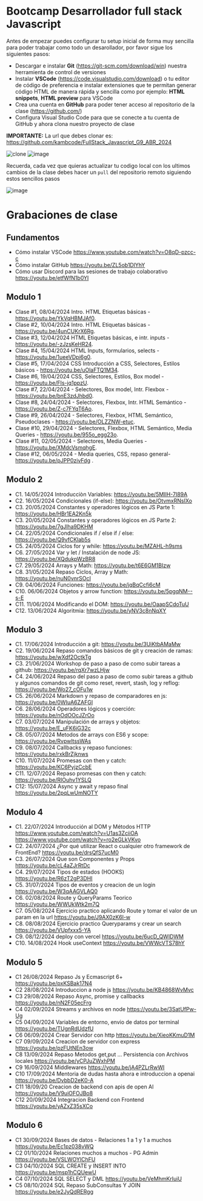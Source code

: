 # Bootcamp Desarrollador full stack Javascript

Antes de empezar puedes configurar tu setup inicial de forma muy sencilla para poder trabajar como todo un desarollador, por favor sigue los siguientes pasos:

- Descargar e instalar **Git** (https://git-scm.com/download/win) nuestra herramienta de control de versiones
- Instalar **VSCode** (https://code.visualstudio.com/download) o tu editor de código de preferencia e instalar extensiones que te permitan generar código HTML de manera rápida y sencilla como por ejemplo: **HTML snippets**, **HTML preview** para VSCode
- Crea una cuenta en **GitHub** para poder tener acceso al repositorio de la clase (https://github.com/)
- Configura Visual Studio Code para que se conecte a tu cuenta de GitHub y ahora clona nuestro proyecto de clase

**IMPORTANTE:** La url que debes clonar es: https://github.com/kambcode/FullStack_Javascript_G9_ABR_2024

![clone](https://github.com/kambcode/FullStack_Javascript_G3_2023_09_04/assets/137812574/b49be206-5c67-40e8-a567-bdd957c549eb)
![image](https://github.com/KamiloMontoya/kambcode_g1/assets/11945476/ca0ce2ad-72ec-431d-b3e1-55b84c64ec13)

Recuerda, cada vez que quieras actualizar tu codigo local con los ultimos cambios de la clase debes hacer un `pull` del repositorio remoto siguiendo estos sencillos pasos

![image](https://github.com/KamiloMontoya/kambcode_g1/assets/11945476/8d8f7da6-aa4c-4d67-9dec-59cd360bda0f)

# Grabaciones de clase
## Fundamentos
- Cómo instalar VSCode https://www.youtube.com/watch?v=O8qD-pzcc-c
- Cómo instalar GitHub https://youtu.be/ZL5ob1DlYhY
- Cómo usar Discord para las sesiones de trabajo colaborativo https://youtu.be/etfWfN1b0YI
## Modulo 1
- Clase #1, 08/04/2024 Intro. HTML Etiquetas básicas - https://youtu.be/YkVqHBMJAf0.
- Clase #2, 10/04/2024 Intro. HTML Etiquetas básicas - https://youtu.be/4unCUKrX6Rg.
- Clase #3, 12/04/2024 HTML Etiquetas básicas, e intr. inputs - https://youtu.be/-zJzsKeHR24.
- Clase #4, 15/04/2024 HTML Inputs, formularios, selects - https://youtu.be/1ueeVDpi6g0.
- Clase #5, 17/04/2024 CSS Introducción a CSS, Selectores, Estilos básicos - https://youtu.be/uOlaFTQ1M34.
- Clase #6, 19/04/2024 CSS, Selectores, Estilos, Box model - https://youtu.be/FIs-jq1ppzU.
- Clase #7, 22/04/2024 - Selectores, Box model, Intr. Flexbox - https://youtu.be/bnE3zdJhbd0.
- Clase #8, 24/04/2024 - Selectores, Flexbox, Intr. HTML Semántico - https://youtu.be/Z-c7FYqT6Ao.
- Clase #9, 26/04/2024 - Selectores, Flexbox, HTML Semántico, Pseudoclases - https://youtu.be/OLZZNW-etuc.
- Clase #10, 29/04/2024 - Selectores, Flexbox, HTML Semántico, Media Queries - https://youtu.be/955o_egg23o.
- Clase #11, 02/05/2024 - Selectores, Media Queries - https://youtu.be/XMdcVsmqhgE.
- Clase #12, 06/05/2024 - Media queries, CSS, repaso general- https://youtu.be/pJPP0zivFdg  .


## Modulo 2
- C1. 14/05/2024 Introducciòn Variables: https://youtu.be/5MIlH-7I89A
- C2. 16/05/2024 Condicionales (if-else): https://youtu.be/OtvmxRNsIXo
- C3. 20/05/2024 Constantes y operadores lógicos en JS Parte 1: https://youtu.be/HBr1EA2Kn5k
- C3. 20/05/2024 Constantes y operadores lógicos en JS Parte 2: https://youtu.be/7gJlha9DKHM
- C4. 22/05/2024 Condicionales if / else if / else: https://youtu.be/Q9vfCKlab5s
- C5. 24/05/2024 Ciclos for y while: https://youtu.be/MZAHL-h9sms
- C6. 27/05/2024 Var y let / Instalación de node JS: https://youtu.be/XQdukpWzBR8
- C7. 29/05/2024 Arrays y Math: https://youtu.be/t6E6GM1BIzw
- C8. 31/05/2024 Repaso Ciclos, Array y Math: https://youtu.be/nuN0vnrSOcI
- C9. 04/06/2024 Funciones: https://youtu.be/jqBqCcfi6cM
- C10. 06/06/2024 Objetos y arrow function: https://youtu.be/5pgqNM--s-E
- C11. 11/06/2024 Modificando el DOM: https://youtu.be/OaapSCdoTuU
- C12. 13/06/2024 Algoritmia: https://youtu.be/yNV3c8nNqXY

## Modulo 3
- C1. 17/06/2024 Introducción a git: https://youtu.be/3UiKtbAMaMw
- C2. 19/06/2024 Repaso comandos básicos de git y creación de ramas: https://youtu.be/wXdf2OctkTg
- C3. 21/06/2024 Workshop de paso a paso de como subir tareas a github: https://youtu.be/rqXr7wzLHjw
- C4. 24/06/2024 Repaso del paso a paso de como subir tareas a github y algunos comandos de git como reset, revert, stash, log y reflog: https://youtu.be/Wo27_cOFu1w
- C5. 26/06/2024 Markdown y repaso de comparadores en js: https://youtu.be/0WIuA6ZAFGI
- C6. 28/06/2024 Operadores lógicos y coerción: https://youtu.be/nOdOOcJZrOo
- C7. 03/07/2024 Manipulación de arrays y objetos: https://youtu.be/E_uFK6iG32c
- C8. 05/07/2024 Metodos de arrays con ES6 y scope: https://youtu.be/RvpwltssWAs
- C9. 08/07/2024 Callbacks y repaso funciones: https://youtu.be/rxkBrZjknws
- C10. 11/07/2024 Promesas con then y catch: https://youtu.be/KC6PyjzCcbE
- C11. 12/07/2024 Repaso promesas con then y catch: https://youtu.be/RIOuhv1YSLQ
- C12: 15/07/2024 Async y await y repaso final https://youtu.be/2pqLwUmNOTY

## Modulo 4
- C1. 22/07/2024 Introducción al DOM y Métodos HTTP https://www.youtube.com/watch?v=U1as3ZciiOA  https://www.youtube.com/watch?v=ro2eGLkVKvo 
- C2. 24/07/2024 ¿Por qué utilizar React o cualquier otro framework de FrontEnd? https://youtu.be/drsQfS7ucM0
- C3. 26/07/2024 Que son Componentes y Props https://youtu.be/cL4aZJrRtDc
- C4. 29/07/2024 Tipos de estados (HOOKS) https://youtu.be/R6zT2gP3DHI
- C5. 31/07/2024 Tipos de eventos y creacion de un login https://youtu.be/W3qAAGVLAQ0
- C6. 02/08/2024 Route y QueryParams Teorico https://youtu.be/WWUkWtk2m7Q
- C7. 05/08/2024 Ejercicio practico aplicando Route y tomar  el valor de un param en la url https://youtu.be/J9AX0zK6l-w
- C8. 08/08/2024 Ejercicio practico Queryparams y crear un search https://youtu.be/VUpfxxx5-YA
- C9. 08/12/2024 deploy con vercel https://youtu.be/6ucD_QWIDWM
- C10. 14/08/2024 Hook useContext https://youtu.be/VWWcVTS78hY

## Modulo 5
- C1 26/08/2024 Repaso Js y Ecmascript 6+ https://youtu.be/pxKSBak17N4
- C2 28/08/2024 Introduccion a node js https://youtu.be/KB4868WvMvc
- C3 29/08/2024 Repaso Async, promise y callbacks https://youtu.be/nN2F05ecFrg
- C4 02/09/2024 Streams y archivos en node https://youtu.be/3SatUfPw-Ug
- C5 04/09/2024 Variables de entorno, envio de datos por terminal https://youtu.be/TUgnRdUdzfU 
- C6 06/09/2024 Crear Servidor con http https://youtu.be/XieoKKmuD1M 
- C7 09/09/2024 Creacion de servidor con express https://youtu.be/pzFUtNEn3ow
- C8 13/09/2024  Repaso Metodos get,put ... Persistencia con Archivos locales https://youtu.be/yCPJuZWxhPM
- C9 16/09/2024 Middlewares https://youtu.be/jA4PZLrRwWI
- C10 17/09/2024 Mentoria de dudas hasta ahora e introduccion a openai https://youtu.be/DvbbD2eK0-A
- C11 18/09/20 Creacion de backend con apis de open AI https://youtu.be/V9uiOFOJBo8 
- C12 20/09/2024 Integracion Backend con Frontend https://youtu.be/yAZxZ35sXCo

## Modulo 6
- C1 30/09/2024 Bases de datos - Relaciones 1 a 1 y 1 a muchos https://youtu.be/Ec1pz038vWQ
- C2 01/10/2024 Relaciones muchos a muchos - PG Admin https://youtu.be/VSLWOYlChFU
- C3 04/10/2024 SQL CREATE y INSERT INTO https://youtu.be/msp1hCQUewU
- C4 07/10/2024 SQL SELECT y DML https://youtu.be/VeMhmKrIuiU
- C5 08/10/2024 SQL Repaso SubConsultas Y JOIN https://youtu.be/e2JyQdRERgg